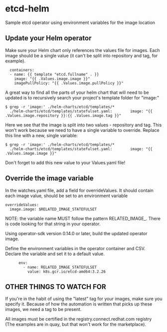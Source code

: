 # etcd-helm
Sample etcd operator using environment variables for the image location


## Update your Helm operator

Make sure your Helm chart only references the values file for images. Each image should be a single value (it can't be split into repository and tag, for example).

      containers:
      - name: {{ template "etcd.fullname" . }}
        image: "{{ .Values.image.image }}"
        imagePullPolicy: "{{ .Values.image.pullPolicy }}"

A great way to find all the parts of your helm chart that will need to be updated is to recursively search your project's template folder for "image:"

    $ grep -r 'image:' ./helm-charts/etcd/templates/*
      ./helm-charts/etcd/templates/statefulset.yaml:        image: "{{ .Values.image.repository }}:{{ .Values.image.tag }}"

Here we see that the image is split into two values - repository and tag. This won't work because we need to have a single variable to override. Replace this line with a new, single variable:

    $ grep -r 'image:' ./helm-charts/etcd/templates/*
      ./helm-charts/etcd/templates/statefulset.yaml:        image: "{{ .Values.image.image }}"

Don't forget to add this new value to your Values.yaml file!

## Override the image variable

In the watches.yaml file, add a field for overrideValues. It should contain each image value, should be set to an environment variable

    overrideValues:
      image.image: $RELATED_IMAGE_STATEFULSET

NOTE: the variable name MUST follow the pattern RELATED_IMAGE_<identifier>. There is code looking for that string in your operator.

Using operator-sdk version 0.14.0 or later, build the updated operator image.

Define the environment variables in the operator container and CSV. Declare the variable and set it to a default value.

          env:
            - name: RELATED_IMAGE_STATEFULSET
              value: k8s.gcr.io/etcd-amd64:3.2.26

## OTHER THINGS TO WATCH FOR

If you're in the habit of using the "latest" tag for your images, make sure you specify it. Because of how the automation is written that picks up these images, we need a tag to be present.

All images must be certified in the registry.connect.redhat.com registry (The examples are in quay, but that won't work for the marketplace).

